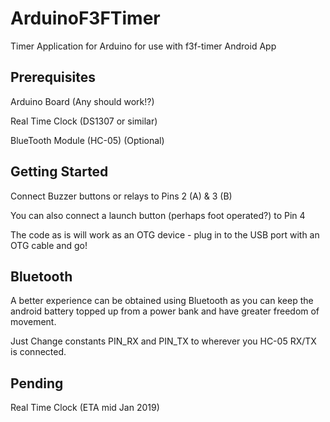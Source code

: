 # ArduinoF3FTimer
Timer Application for Arduino for use with f3f-timer Android App

## Prerequisites
Arduino Board (Any should work!?)

Real Time Clock (DS1307 or similar)

BlueTooth Module (HC-05) (Optional)

## Getting Started
Connect Buzzer buttons or relays to Pins 2 (A) & 3 (B)

You can also connect a launch button (perhaps foot operated?) to Pin 4

The code as is will work as an OTG device - plug in to the USB port with an OTG cable and go!

## Bluetooth
A better experience can be obtained using Bluetooth as you can keep the android battery topped up from a power bank and have greater freedom of movement.

Just Change constants PIN_RX and PIN_TX to wherever you HC-05 RX/TX is connected.

## Pending
Real Time Clock (ETA mid Jan 2019)
